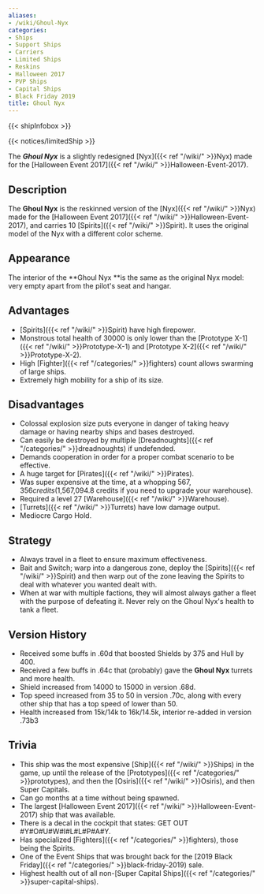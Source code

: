 ```yaml
---
aliases:
- /wiki/Ghoul-Nyx
categories:
- Ships
- Support Ships
- Carriers
- Limited Ships
- Reskins
- Halloween 2017
- PVP Ships
- Capital Ships
- Black Friday 2019
title: Ghoul Nyx
---  
```


{{< shipInfobox >}}   

{{< notices/limitedShip >}} 

The **_Ghoul Nyx_** is a slightly redesigned [Nyx]({{< ref "/wiki/" >}}Nyx) made for the [Halloween Event 2017]({{< ref "/wiki/" >}}Halloween-Event-2017).  

## Description

The **Ghoul Nyx** is the reskinned version of the [Nyx]({{< ref "/wiki/" >}}Nyx) made for the [Halloween Event 2017]({{< ref "/wiki/" >}}Halloween-Event-2017), and carries 10 [Spirits]({{< ref "/wiki/" >}}Spirit). It uses the original model of the Nyx with a different color scheme.

## Appearance

The interior of the **Ghoul Nyx **is the same as the original Nyx model: very empty apart from the pilot's seat and hangar.

## Advantages

- [Spirits]({{< ref "/wiki/" >}}Spirit) have high firepower.
- Monstrous total health of 30000 is only lower than the [Prototype X-1]({{< ref "/wiki/" >}}Prototype-X-1) and [Prototype X-2]({{< ref "/wiki/" >}}Prototype-X-2).
- High [Fighter]({{< ref "/categories/" >}}fighters) count allows swarming of large ships.
- Extremely high mobility for a ship of its size.

## Disadvantages

- Colossal explosion size puts everyone in danger of taking heavy damage or having nearby ships and bases destroyed.
- Can easily be destroyed by multiple [Dreadnoughts]({{< ref "/categories/" >}}dreadnoughts) if undefended.
- Demands cooperation in order for a proper combat scenario to be effective.
- A huge target for [Pirates]({{< ref "/wiki/" >}}Pirates).
- Was super expensive at the time, at a whopping $567,356 credits ($1,567,094.8 credits if you need to upgrade your warehouse).
- Required a level 27 [Warehouse]({{< ref "/wiki/" >}}Warehouse).
- [Turrets]({{< ref "/wiki/" >}}Turrets) have low damage output.
- Mediocre Cargo Hold.

## Strategy

- Always travel in a fleet to ensure maximum effectiveness.
- Bait and Switch; warp into a dangerous zone, deploy the [Spirits]({{< ref "/wiki/" >}}Spirit) and then warp out of the zone leaving the Spirits to deal with whatever you wanted dealt with.
- When at war with multiple factions, they will almost always gather a fleet with the purpose of defeating it. Never rely on the Ghoul Nyx's health to tank a fleet.

## Version History 

- Received some buffs in .60d that boosted Shields by 375 and Hull by 400.
- Received a few buffs in .64c that (probably) gave the **Ghoul Nyx** turrets and more health.
- Shield increased from 14000 to 15000 in version .68d.
- Top speed increased from 35 to 50 in version .70c, along with every other ship that has a top speed of lower than 50.
- Health increased from 15k/14k to 16k/14.5k, interior re-added in version .73b3

## Trivia

- This ship was the most expensive [Ship]({{< ref "/wiki/" >}}Ships) in the game, up until the release of the [Prototypes]({{< ref "/categories/" >}}prototypes), and then the [Osiris]({{< ref "/wiki/" >}}Osiris), and then Super Capitals.
- Can go months at a time without being spawned.
- The largest [Halloween Event 2017]({{< ref "/wiki/" >}}Halloween-Event-2017) ship that was available.
- There is a decal in the cockpit that states: GET OUT #Y#O#U#W#I#L#L#P#A#Y.
- Has specialized [Fighters]({{< ref "/categories/" >}}fighters), those being the Spirits.
- One of the Event Ships that was brought back for the [2019 Black Friday]({{< ref "/categories/" >}}black-friday-2019) sale.
- Highest health out of all non-[Super Capital Ships]({{< ref "/categories/" >}}super-capital-ships).